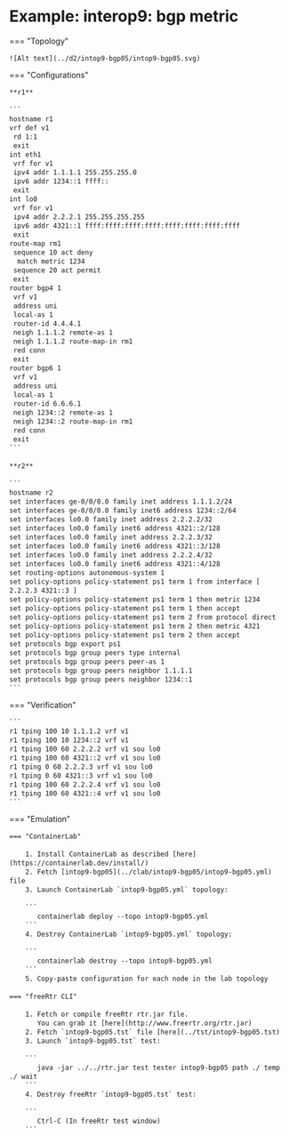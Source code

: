 # Example: interop9: bgp metric

=== "Topology"

    ![Alt text](../d2/intop9-bgp05/intop9-bgp05.svg)

=== "Configurations"

    **r1**

    ```
    hostname r1
    vrf def v1
     rd 1:1
     exit
    int eth1
     vrf for v1
     ipv4 addr 1.1.1.1 255.255.255.0
     ipv6 addr 1234::1 ffff::
     exit
    int lo0
     vrf for v1
     ipv4 addr 2.2.2.1 255.255.255.255
     ipv6 addr 4321::1 ffff:ffff:ffff:ffff:ffff:ffff:ffff:ffff
     exit
    route-map rm1
     sequence 10 act deny
      match metric 1234
     sequence 20 act permit
     exit
    router bgp4 1
     vrf v1
     address uni
     local-as 1
     router-id 4.4.4.1
     neigh 1.1.1.2 remote-as 1
     neigh 1.1.1.2 route-map-in rm1
     red conn
     exit
    router bgp6 1
     vrf v1
     address uni
     local-as 1
     router-id 6.6.6.1
     neigh 1234::2 remote-as 1
     neigh 1234::2 route-map-in rm1
     red conn
     exit
    ```

    **r2**

    ```
    hostname r2
    set interfaces ge-0/0/0.0 family inet address 1.1.1.2/24
    set interfaces ge-0/0/0.0 family inet6 address 1234::2/64
    set interfaces lo0.0 family inet address 2.2.2.2/32
    set interfaces lo0.0 family inet6 address 4321::2/128
    set interfaces lo0.0 family inet address 2.2.2.3/32
    set interfaces lo0.0 family inet6 address 4321::3/128
    set interfaces lo0.0 family inet address 2.2.2.4/32
    set interfaces lo0.0 family inet6 address 4321::4/128
    set routing-options autonomous-system 1
    set policy-options policy-statement ps1 term 1 from interface [ 2.2.2.3 4321::3 ]
    set policy-options policy-statement ps1 term 1 then metric 1234
    set policy-options policy-statement ps1 term 1 then accept
    set policy-options policy-statement ps1 term 2 from protocol direct
    set policy-options policy-statement ps1 term 2 then metric 4321
    set policy-options policy-statement ps1 term 2 then accept
    set protocols bgp export ps1
    set protocols bgp group peers type internal
    set protocols bgp group peers peer-as 1
    set protocols bgp group peers neighbor 1.1.1.1
    set protocols bgp group peers neighbor 1234::1
    ```

=== "Verification"

    ```
    r1 tping 100 10 1.1.1.2 vrf v1
    r1 tping 100 10 1234::2 vrf v1
    r1 tping 100 60 2.2.2.2 vrf v1 sou lo0
    r1 tping 100 60 4321::2 vrf v1 sou lo0
    r1 tping 0 60 2.2.2.3 vrf v1 sou lo0
    r1 tping 0 60 4321::3 vrf v1 sou lo0
    r1 tping 100 60 2.2.2.4 vrf v1 sou lo0
    r1 tping 100 60 4321::4 vrf v1 sou lo0
    ```

=== "Emulation"

    === "ContainerLab"

        1. Install ContainerLab as described [here](https://containerlab.dev/install/)  
        2. Fetch [intop9-bgp05](../clab/intop9-bgp05/intop9-bgp05.yml) file  
        3. Launch ContainerLab `intop9-bgp05.yml` topology:  

        ```
           containerlab deploy --topo intop9-bgp05.yml  
        ```
        4. Destroy ContainerLab `intop9-bgp05.yml` topology:  

        ```
           containerlab destroy --topo intop9-bgp05.yml  
        ```
        5. Copy-paste configuration for each node in the lab topology

    === "freeRtr CLI"

        1. Fetch or compile freeRtr rtr.jar file.  
           You can grab it [here](http://www.freertr.org/rtr.jar)  
        2. Fetch `intop9-bgp05.tst` file [here](../tst/intop9-bgp05.tst)  
        3. Launch `intop9-bgp05.tst` test:  

        ```
           java -jar ../../rtr.jar test tester intop9-bgp05 path ./ temp ./ wait
        ```
        4. Destroy freeRtr `intop9-bgp05.tst` test:  

        ```
           Ctrl-C (In freeRtr test window)
        ```

